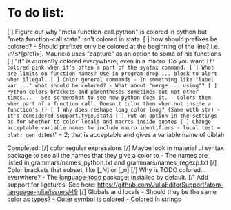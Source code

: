# To do list:
[ ] Figure out why "meta.function-call.python" is colored in python but "meta.function-call.stata" isn't colored in stata.
[ ] how should prefixes be colored? 
    - Should prefixes only be colored at the beginning of the line? I.e. \n\s*[prefix]. Mauricio uses "capture" as an option to some of his functions
[ ] "if" is currently colored everywhere, even in a macro. Do you want `if' colored pink when it's often a part of the syntax command.
[ ] What are limits on function names? Use in program drop ... block to alert when illegal.
[ ] Color general commands
    - In something like "label var ..." what should be colored?
    - What about "merge ... using"?
[ ] Python colors brackets and parentheses sometimes but not other times...
    - See screenshot to see how python does it.
    - Colors them when part of a function call. Doesn't color them when not inside a function's ()
[ ] Why does reshape long color long? (Same with str)
    - It's considered support.type.stata
[ ] Put an option in the settings as for whether to color locals and macros inside quotes
[ ] Change acceptable variable names to include macro identifiers
    - local test = blah; gen di`test' = 2; that is acceptable and gives a variable name of diblah








Completed:
[/] color regular expressions
[/] Maybe look in material ui syntax package to see all the names that they give a color to
    - The names are listed in grammars/names_python.txt and grammars/names_regexp.txt
[/] Color brackets that subset, like [_N] or [_n]
[/] Why is TODO colored... everwhere?
    - The [language-todo](https://github.com/atom/language-todo) package; installed by default.
[/] Add support for ligatures. See here: <https://github.com/JuliaEditorSupport/atom-language-julia/issues/49>
[/] Globals and locals
    - Should they be the same color as types?
    - Outer symbol is colored
    - Colored in strings




